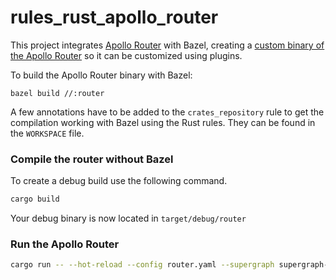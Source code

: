 # rules_rust_apollo_router

This project integrates [Apollo Router](https://github.com/apollographql/router/) with Bazel, creating a [custom binary of the Apollo Router](https://www.apollographql.com/docs/router/customizations/custom-binary#1-create-a-new-project) so it can be customized using plugins.

To build the Apollo Router binary with Bazel:

```
bazel build //:router
```

A few annotations have to be added to the `crates_repository` rule to get the compilation working with Bazel using the Rust rules. They can be found in the `WORKSPACE` file.

### Compile the router without Bazel

To create a debug build use the following command.

```bash
cargo build
```

Your debug binary is now located in `target/debug/router`

### Run the Apollo Router

```bash
cargo run -- --hot-reload --config router.yaml --supergraph supergraph-schema.graphql
```
